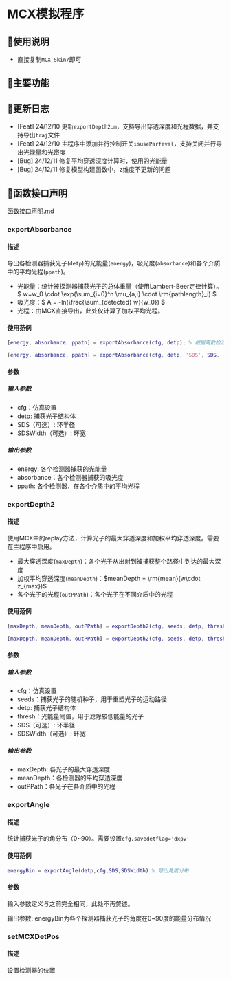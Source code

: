 # MCX模拟程序

## 🤖使用说明

- 直接复制`MCX_Skin7`即可

## 🔨主要功能



## 🚀更新日志

- [Feat] 24/12/10 更新`exportDepth2.m`，支持导出穿透深度和光程数据，并支持导出`traj`文件
- [Feat] 24/12/10 主程序中添加并行控制开关`isuseParfeval`，支持关闭并行导出光能量和光密度
- [Bug] 24/12/11 修复平均穿透深度计算时，使用的光能量
- [Bug] 24/12/11 修复模型构建函数中，z维度不更新的问题

## 👾函数接口声明

 [函数接口声明.md](函数接口声明.md) 

### exportAbsorbance

#### 描述

导出各检测器捕获光子(`detp`)的光能量(`energy`)，吸光度(`absorbance`)和各个介质中的平均光程(`ppath`)。

- 光能量：统计被探测器捕获光子的总体重量（使用Lambert-Beer定律计算）。$ w=w_0 \cdot \exp(\sum_{i=0}^n \mu_{a,i} \cdot \rm{pathlength}_i) $
- 吸光度：$ A = -ln(\frac{\sum_{detected} w}{w_0}) $
- 光程：由MCX直接导出，此处仅计算了加权平均光程。

#### 使用范例

```matlab
[energy, absorbance, ppath] = exportAbsorbance(cfg, detp); % 根据离散检测器导出光能量，吸光度和光程

[energy, absorbance, ppath] = exportAbsorbance(cfg, detp, 'SDS', SDS, 'SDSWidth' SDSWidth); % 根据光子出射位置，计算环形检测器的光能量，吸光度和光程
```

#### 参数

##### 输入参数

- cfg：仿真设置
- detp: 捕获光子结构体
- SDS（可选）: 环半径
- SDSWidth（可选）: 环宽

##### 输出参数

- energy: 各个检测器捕获的光能量
- absorbance：各个检测器捕获的吸光度
- ppath: 各个检测器，在各个介质中的平均光程

### exportDepth2

#### 描述

使用MCX中的replay方法，计算光子的最大穿透深度和加权平均穿透深度。需要在主程序中启用。

- 最大穿透深度(`maxDepth`)：各个光子从出射到被捕获整个路径中到达的最大深度
- 加权平均穿透深度(`meanDepth`)：$meanDepth = \rm{mean}(w\cdot z_{max})$
- 各个光子的光程(`outPPath`)：各个光子在不同介质中的光程

#### 使用范例

```Matlab
[maxDepth, meanDepth, outPPath] = exportDepth2(cfg, seeds, detp, thresh);	% 计算离散检测器的深度

[maxDepth, meanDepth, outPPath] = exportDepth2(cfg, seeds, detp, thresh, 'SDS', SDS, 'width', SDSWidth);	% 计算环形检测器的深度
```

#### 参数

##### 输入参数

- cfg：仿真设置
- seeds：捕获光子的随机种子，用于重塑光子的运动路径
- detp: 捕获光子结构体
- thresh：光能量阈值，用于滤除较低能量的光子
- SDS（可选）: 环半径
- SDSWidth（可选）: 环宽

##### 输出参数

- maxDepth: 各光子的最大穿透深度
- meanDepth：各检测器的平均穿透深度
- outPPath：各光子在各介质中的光程

### exportAngle

#### 描述

统计捕获光子的角分布（0~90）。需要设置```cfg.savedetflag='dxpv'```

#### 使用范例

```Matlab
energyBin = exportAngle(detp,cfg,SDS,SDSWidth) % 导出角度分布
```

#### 参数

输入参数定义与之前完全相同，此处不再赘述。

输出参数: energyBin为各个探测器捕获光子的角度在0~90度的能量分布情况

### setMCXDetPos

#### 描述

设置检测器的位置
